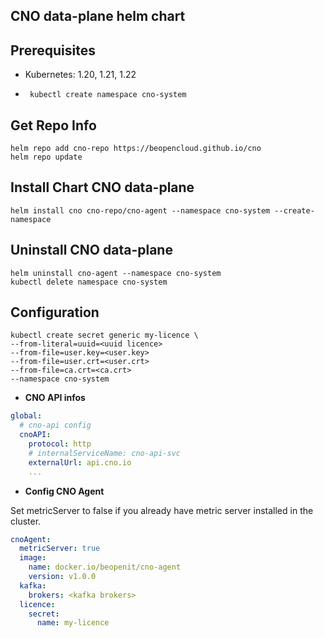 ## CNO data-plane helm chart

## Prerequisites
- Kubernetes: 1.20, 1.21, 1.22

- ```shell
   kubectl create namespace cno-system
  ```
## Get Repo Info

```
helm repo add cno-repo https://beopencloud.github.io/cno
helm repo update 
```

## Install Chart CNO data-plane

```
helm install cno cno-repo/cno-agent --namespace cno-system --create-namespace
```

## Uninstall CNO data-plane

```
helm uninstall cno-agent --namespace cno-system
kubectl delete namespace cno-system
```

## Configuration
```shell
kubectl create secret generic my-licence \
--from-literal=uuid=<uuid licence>
--from-file=user.key=<user.key>
--from-file=user.crt=<user.crt>
--from-file=ca.crt=<ca.crt>
--namespace cno-system
```

- __CNO API infos__

```yaml
global:
  # cno-api config
  cnoAPI:
    protocol: http
    # internalServiceName: cno-api-svc
    externalUrl: api.cno.io
    ...
```

- __Config CNO Agent__

Set metricServer to false if you already have metric server installed in the cluster.

```yaml
cnoAgent:
  metricServer: true
  image:
    name: docker.io/beopenit/cno-agent
    version: v1.0.0
  kafka:
    brokers: <kafka brokers>
  licence:
    secret:
      name: my-licence
```
